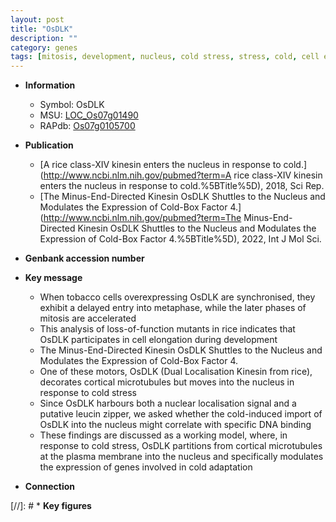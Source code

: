 ```yaml
---
layout: post
title: "OsDLK"
description: ""
category: genes
tags: [mitosis, development, nucleus, cold stress, stress, cold, cell elongation, plasma membrane]
---
```


* **Information**  
    + Symbol: OsDLK  
    + MSU: [LOC_Os07g01490](http://rice.uga.edu/cgi-bin/ORF_infopage.cgi?orf=LOC_Os07g01490)  
    + RAPdb: [Os07g0105700](https://rapdb.dna.affrc.go.jp/locus/?name=Os07g0105700)  

* **Publication**  
    + [A rice class-XIV kinesin enters the nucleus in response to cold.](http://www.ncbi.nlm.nih.gov/pubmed?term=A rice class-XIV kinesin enters the nucleus in response to cold.%5BTitle%5D), 2018, Sci Rep.
    + [The Minus-End-Directed Kinesin OsDLK Shuttles to the Nucleus and Modulates the Expression of Cold-Box Factor 4.](http://www.ncbi.nlm.nih.gov/pubmed?term=The Minus-End-Directed Kinesin OsDLK Shuttles to the Nucleus and Modulates the Expression of Cold-Box Factor 4.%5BTitle%5D), 2022, Int J Mol Sci.

* **Genbank accession number**  

* **Key message**  
    + When tobacco cells overexpressing OsDLK are synchronised, they exhibit a delayed entry into metaphase, while the later phases of mitosis are accelerated
    + This analysis of loss-of-function mutants in rice indicates that OsDLK participates in cell elongation during development
    + The Minus-End-Directed Kinesin OsDLK Shuttles to the Nucleus and Modulates the Expression of Cold-Box Factor 4.
    + One of these motors, OsDLK (Dual Localisation Kinesin from rice), decorates cortical microtubules but moves into the nucleus in response to cold stress
    + Since OsDLK harbours both a nuclear localisation signal and a putative leucin zipper, we asked whether the cold-induced import of OsDLK into the nucleus might correlate with specific DNA binding
    + These findings are discussed as a working model, where, in response to cold stress, OsDLK partitions from cortical microtubules at the plasma membrane into the nucleus and specifically modulates the expression of genes involved in cold adaptation

* **Connection**  

[//]: # * **Key figures**  


